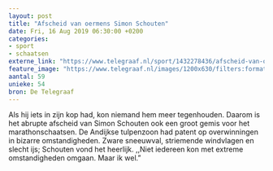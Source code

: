 ```yaml
---
layout: post
title: "Afscheid van oermens Simon Schouten"
date: Fri, 16 Aug 2019 06:30:00 +0200
categories: 
- sport 
- schaatsen 
externe_link: "https://www.telegraaf.nl/sport/1432278436/afscheid-van-oermens-simon-schouten"
feature_image: "https://www.telegraaf.nl/images/1200x630/filters:format(jpeg):quality(80)/cdn-kiosk-api.telegraaf.nl/d75b7212-bf75-11e9-94c0-02d1dbdc35d1.jpg"
aantal: 59
unieke: 54
bron: De Telegraaf
---
```


<p class="intro">Als hij iets in zijn kop had, kon niemand hem meer tegenhouden. Daarom is het abrupte afscheid van Simon Schouten ook een groot gemis voor het marathonschaatsen. De Andijkse tulpenzoon had patent op overwinningen in bizarre omstandigheden. Zware sneeuwval, striemende windvlagen en slecht ijs; Schouten vond het heerlijk. ,,Niet iedereen kon met extreme omstandigheden omgaan. Maar ik wel.”</p>

